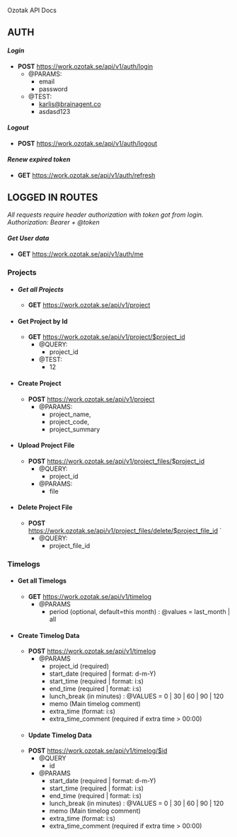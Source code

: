 

Ozotak API Docs

## AUTH

  

#### *Login*

* **POST** https://work.ozotak.se/api/v1/auth/login 
	* @PARAMS: 
		* email
		* password
	* @TEST:
		* karlis@brainagent.co 
		* asdasd123 

#### *Logout*

* **POST** https://work.ozotak.se/api/v1/auth/logout

#### *Renew expired token*

* **GET** https://work.ozotak.se/api/v1/auth/refresh

  

## LOGGED IN ROUTES

*All requests require header authorization with token got from login. Authorization: Bearer + @token*

#### *Get User data*

* **GET** https://work.ozotak.se/api/v1/auth/me

### Projects

  

 - #### *Get all Projects*
   
	 - **GET** https://work.ozotak.se/api/v1/project
 - #### Get Project by Id
   
	 - **GET** https://work.ozotak.se/api/v1/project/$project_id 
		 - @QUERY: 
			 - project_id
		- @TEST: 
			- 12

 - #### Create Project

	* **POST** https://work.ozotak.se/api/v1/project 
		* @PARAMS: 
			* project_name, 
			* project_code, 
			* project_summary

 - #### Upload Project File
   
	 - **POST** https://work.ozotak.se/api/v1/project_files/$project_id 
		 - @QUERY: 
			 - project_id
		 - @PARAMS: 
			 - file

 - #### Delete Project File
   
   - **POST** https://work.ozotak.se/api/v1/project_files/delete/$project_file_id `
		- @QUERY: 
			- project_file_id
			
### Timelogs

 - #### Get all Timelogs
   
   * **GET** https://work.ozotak.se/api/v1/timelog
	   * @PARAMS
		   * period (optional, default=this month) : @values = last_month | all 
- #### Create Timelog Data
	 * **POST** https://work.ozotak.se/api/v1/timelog
		 * @PARAMS
			 * project_id (required)
			 * start_date (required | format: d-m-Y) 
			 * start_time (required | format: i:s)
			 * end_time (required | format: i:s)
			 * lunch_break (in minutes) : @VALUES = 0 | 30 | 60 | 90 | 120
			 * memo (Main timelog comment)
			 * extra_time (format: i:s)
			 * extra_time_comment (required if extra time > 00:00)
	- #### Update Timelog Data
	 * **POST** https://work.ozotak.se/api/v1/timelog/$id
		 * @QUERY
			 * id
		 * @PARAMS
			 * start_date (required | format: d-m-Y) 
			 * start_time (required | format: i:s)
			 * end_time (required | format: i:s)
			 * lunch_break (in minutes) : @VALUES = 0 | 30 | 60 | 90 | 120
			 * memo (Main timelog comment)
			 * extra_time (format: i:s)
			 * extra_time_comment (required if extra time > 00:00)

<!--stackedit_data:
eyJoaXN0b3J5IjpbLTQ1Nzk4OTkyOSwtNDU5ODEwMzIsLTc3Nj
QxMjcwLC0xNjIwODc4MTUyLC0xNjE1NTEyNTk0LDE4ODM3MzUx
N119
-->